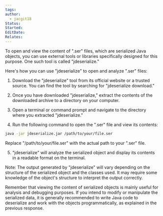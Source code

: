 ```yaml
---
tags: 
author:
  - jacgit18
Status: 
Started: 
EditDate: 
Relates:
---
```

To open and view the content of ".ser" files, which are serialized Java objects, you can use external tools or libraries specifically designed for this purpose. One such tool is called "jdeserialize."  
  
Here's how you can use "jdeserialize" to open and analyze ".ser" files:  
  
1. Download the "jdeserialize" tool from its official website or a trusted source. You can find the tool by searching for "jdeserialize download."  
  
2. Once you have downloaded "jdeserialize," extract the contents of the downloaded archive to a directory on your computer.  
  
3. Open a terminal or command prompt and navigate to the directory where you extracted "jdeserialize."  
  
4. Run the following command to open the ".ser" file and view its contents:  
  
```bash  
java -jar jdeserialize.jar /path/to/your/file.ser  
```  
  
Replace "/path/to/your/file.ser" with the actual path to your ".ser" file.  
  
5. "jdeserialize" will analyze the serialized object and display its contents in a readable format on the terminal.  
  
Note: The output generated by "jdeserialize" will vary depending on the structure of the serialized object and the classes used. It may require some knowledge of the object's structure to interpret the output correctly.  
  
Remember that viewing the content of serialized objects is mainly useful for analysis and debugging purposes. If you intend to modify or manipulate the serialized data, it is generally recommended to write Java code to deserialize and work with the objects programmatically, as explained in the previous response.